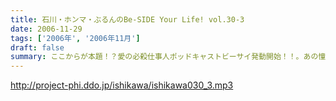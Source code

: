 ```yaml
---
title: 石川・ホンマ・ぶるんのBe-SIDE Your Life! vol.30-3
date: 2006-11-29
tags: ['2006年', '2006年11月']
draft: false
summary: ここからが本題！？愛の必殺仕事人ポッドキャストビーサイ発動開始！！。あの憧れの一万円札でも有名な「慶應義塾大学」の「三田祭」にビーサイの最終兵器が投入されました〜〜！！はたしてぶるん氏のリベンジはなるのかならないのか？三十路街道まっしぐらのビーサイメンバーが学生達の聖地に乗り込んだ〜〜〜！！（楽しそうなお話となっていくのですがね・・・）NAMAE
---
```


http://project-phi.ddo.jp/ishikawa/ishikawa030_3.mp3
